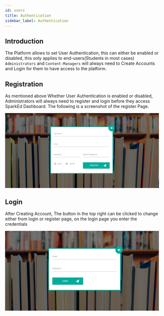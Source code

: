 ```yaml
---
id: users
title: Authentication
sidebar_label: Authentication
---
```

## Introduction

The Platform allows to set User Authentication, this can either be enabled or disabled, this only applies to end-users(Students in most cases)
`Administrators` and `Content-Managers` will always need to Create Accounts and Login for them to have access to the platform. 

## Registration 

As mentioned above Whether User Authentication is enabled or disabled, Administrators will always need to register and login before they access SparkEd Dashboard.
The following is a screenshot of the register Page.  

![Register Page](assets/register.png)  

## Login 

After Creating Account, The button in the top right can be clicked to change either from login or register page, on the login page you enter the credentials 

![Login Page](assets/login.png)  


